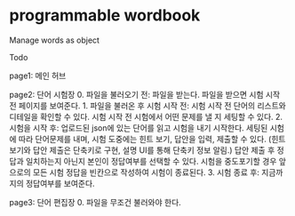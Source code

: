 # programmable wordbook
 Manage words as object

Todo

page1: 메인 허브

page2: 단어 시험장
    0. 파일을 불러오기 전:
        파일을 받는다. 파일을 받으면 시험 시작 전 페이지를 보여준다.
    1. 파일을 불러온 후 시험 시작 전:
        시험 시작 전 단어의 리스트와 디테일을 확인할 수 있다.
        시험 시작 전 시험에서 어떤 문제를 낼 지 세팅할 수 있다.
    2. 시험을 시작 후:
        업로드된 json에 있는 단어를 읽고 시험을 내기 시작한다.
        세팅된 시험에 따라 단어문제를 내며, 시험 도중에는 힌트 보기, 답안을 입력, 제출할 수 있다.
        (힌트 보기와 답안 제출은 단축키로 구현, 설명 UI를 통해 단축키 정보 알림.)
        답안 제출 후 정답과 일치하는지 아닌지 본인이 정답여부를 선택할 수 있다.
        시험을 중도포기할 경우 앞으로의 모든 시험 정답을 빈칸으로 작성하여 시험이 종료된다.
    3. 시험 종료 후:
        지금까지의 정답여부를 보여준다.

page3: 단어 편집장
    0. 파일을 무조건 불러와야 한다.
